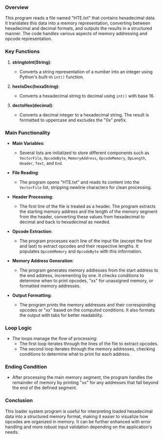 ### Overview
This program reads a file named "HTE.txt" that contains hexadecimal data. It translates this data into a memory representation, converting between hexadecimal and decimal formats, and outputs the results in a structured manner. The code handles various aspects of memory addressing and opcode representation.

### Key Functions

1. **stringtoInt(String)**: 
   - Converts a string representation of a number into an integer using Python's built-in `int()` function.

2. **hextoDec(hexaString)**: 
   - Converts a hexadecimal string to decimal using `int()` with base 16.

3. **dectoHex(decimal)**: 
   - Converts a decimal integer to a hexadecimal string. The result is formatted to uppercase and excludes the "0x" prefix.

### Main Functionality

- **Main Variables**: 
   - Several lists are initialized to store different components such as `VectorFile`, `OpcodeByte`, `MemoryAddress`, `OpcodeMemory`, `OpLength`, `Header`, `Text`, and `End`.

- **File Reading**:
   - The program opens "HTE.txt" and reads its content into the `VectorFile` list, stripping newline characters for clean processing.

- **Header Processing**:
   - The first line of the file is treated as a header. The program extracts the starting memory address and the length of the memory segment from the header, converting these values from hexadecimal to decimal and back to hexadecimal as needed.

- **Opcode Extraction**:
   - The program processes each line of the input file (except the first and last) to extract opcodes and their respective lengths. It populates `OpcodeMemory` and `OpcodeByte` with this information.

- **Memory Address Generation**:
   - The program generates memory addresses from the start address to the end address, incrementing by one. It checks conditions to determine when to print opcodes, "xx" for unassigned memory, or formatted memory addresses.

- **Output Formatting**:
   - The program prints the memory addresses and their corresponding opcodes or "xx" based on the computed conditions. It also formats the output with tabs for better readability.

### Loop Logic
- The loops manage the flow of processing:
   - The first loop iterates through the lines of the file to extract opcodes.
   - The second loop iterates through the memory addresses, checking conditions to determine what to print for each address.

### Ending Condition
- After processing the main memory segment, the program handles the remainder of memory by printing "xx" for any addresses that fall beyond the end of the defined segment.

### Conclusion
This loader system program is useful for interpreting loaded hexadecimal data into a structured memory format, making it easier to visualize how opcodes are organized in memory. It can be further enhanced with error handling and more robust input validation depending on the application's needs.
